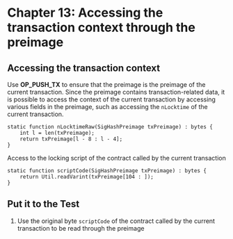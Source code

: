 # Chapter 13: Accessing the transaction context through the preimage

## Accessing the transaction context

Use **OP_PUSH_TX** to ensure that the preimage is the preimage of the current transaction. Since the preimage contains transaction-related data, it is possible to access the context of the current transaction by accessing various fields in the preimage, such as accessing the `nLocktime` of the current transaction.

```solidity
static function nLocktimeRaw(SigHashPreimage txPreimage) : bytes {
    int l = len(txPreimage);
    return txPreimage[l - 8 : l - 4];
}

```

Access to the locking script of the contract called by the current transaction

```solidity
static function scriptCode(SigHashPreimage txPreimage) : bytes {
    return Util.readVarint(txPreimage[104 : ]);
}

```


##  Put it to the Test

1. Use the original byte `scriptCode` of the contract called by the current transaction to be read through the  preimage

